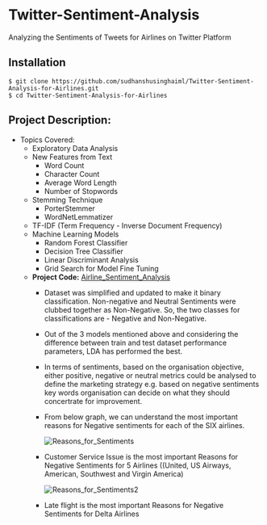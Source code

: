 # Twitter-Sentiment-Analysis
 Analyzing the Sentiments of Tweets for Airlines on Twitter Platform

## Installation
```
$ git clone https://github.com/sudhanshusinghaiml/Twitter-Sentiment-Analysis-for-Airlines.git
$ cd Twitter-Sentiment-Analysis-for-Airlines
```

## Project Description: 
   - Topics Covered: 
		- Exploratory Data Analysis 
		- New Features from Text 
			- Word Count
			- Character Count
			- Average Word Length
			- Number of Stopwords
		- Stemming Technique
			- PorterStemmer
			- WordNetLemmatizer
		- TF-IDF (Term Frequency - Inverse Document Frequency)
		- Machine Learning Models 
			- Random Forest Classifier
			- Decision Tree Classifier
			- Linear Discriminant Analysis
			- Grid Search for Model Fine Tuning
      - **Project Code:** [Airline_Sentiment_Analysis](https://nbviewer.org/github/sudhanshusinghaiml/Twitter-Sentiment-Analysis-for-Airlines/blob/develop/Airline_Sentiment_Analysis.ipynb)
         - Dataset was simplified and updated to make it binary classification. Non-negative and Neutral Sentiments were clubbed together as Non-Negative. So, the two classes for classifications are - Negative and Non-Negative. 
         - Out of the 3 models mentioned above and considering the difference between train and test dataset performance parameters, LDA has performed the best.
         - In terms of sentiments, based on the organisation objective, either positive, negative or neutral metrics could be analysed to define the marketing strategy e.g. based on negative sentiments key words organisation can decide on what they should concertrate for improvement.
           
         - From below graph, we can understand the most important reasons for Negative sentiments for each of the SIX airlines.
		 
		 
           ![Reasons_for_Sentiments](https://github.com/sudhanshusinghaiml/Twitter-Sentiment-Analysis-for-Airlines/blob/develop/images/Reasons_for_Sentiments.png)
        - Customer Service Issue is the most important Reasons for Negative Sentiments for 5 Airlines ((United, US Airways, American, Southwest and Virgin America)
		   
			![Reasons_for_Sentiments2](https://github.com/sudhanshusinghaiml/Twitter-Sentiment-Analysis-for-Airlines/blob/develop/images/Reasons_for_Sentiments2.png)
			
		- Late flight is the most important Reasons for Negative Sentiments for Delta Airlines 
